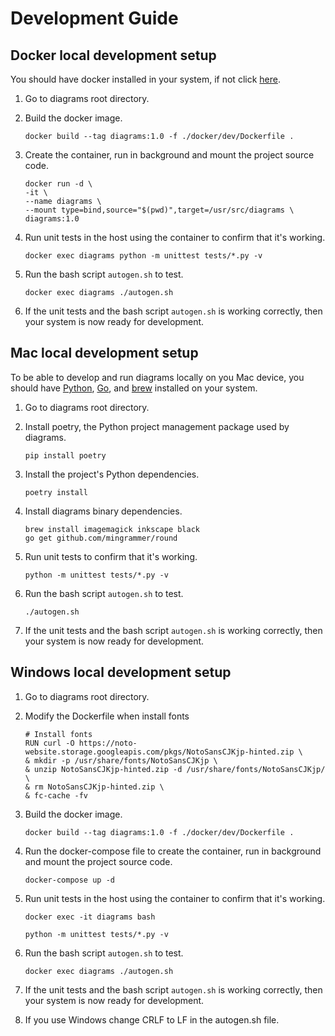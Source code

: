 # Development Guide

## Docker local development setup

You should have docker installed in your system, if not click [here](https://docs.docker.com/get-docker/).

1. Go to diagrams root directory.

2. Build the docker image.

    ```shell
    docker build --tag diagrams:1.0 -f ./docker/dev/Dockerfile .
    ```

3. Create the container, run in background and mount the project source code.

    ```shell
    docker run -d \
    -it \
    --name diagrams \
    --mount type=bind,source="$(pwd)",target=/usr/src/diagrams \
    diagrams:1.0
    ```

4. Run unit tests in the host using the container to confirm that it's working.

    ```shell
    docker exec diagrams python -m unittest tests/*.py -v
    ```

5. Run the bash script `autogen.sh` to test.

    ```shell
    docker exec diagrams ./autogen.sh
    ```

6. If the unit tests and the bash script `autogen.sh` is working correctly, then your system is now ready for development.


## Mac local development setup

To be able to develop and run diagrams locally on you Mac device, you should have [Python](https://www.python.org/downloads/), [Go](https://golang.org/doc/install), and [brew](https://brew.sh/) installed on your system.

1. Go to diagrams root directory.

2. Install poetry, the Python project management package used by diagrams.

    ```shell
    pip install poetry
    ```

3. Install the project's Python dependencies.

    ```shell
    poetry install
    ```

4. Install diagrams binary dependencies.

    ```shell
    brew install imagemagick inkscape black
    go get github.com/mingrammer/round
    ```

5. Run unit tests to confirm that it's working.

    ```shell
    python -m unittest tests/*.py -v
    ```

6. Run the bash script `autogen.sh` to test.

    ```shell
    ./autogen.sh
    ```

7. If the unit tests and the bash script `autogen.sh` is working correctly, then your system is now ready for development.

## Windows local development setup
1. Go to diagrams root directory.

2. Modify the Dockerfile when install fonts

    ```shell
    # Install fonts
    RUN curl -O https://noto-website.storage.googleapis.com/pkgs/NotoSansCJKjp-hinted.zip \
    & mkdir -p /usr/share/fonts/NotoSansCJKjp \
    & unzip NotoSansCJKjp-hinted.zip -d /usr/share/fonts/NotoSansCJKjp/ \
    & rm NotoSansCJKjp-hinted.zip \
    & fc-cache -fv
    ```

2. Build the docker image.

    ```shell
    docker build --tag diagrams:1.0 -f ./docker/dev/Dockerfile .
    ```

3. Run the docker-compose file to create the container, run in background and mount the project source code.

    ```shell
    docker-compose up -d
    ```

4. Run unit tests in the host using the container to confirm that it's working.

    ```shell
    docker exec -it diagrams bash
    ```

    ```shell
    python -m unittest tests/*.py -v
    ```

5. Run the bash script `autogen.sh` to test.

    ```shell
    docker exec diagrams ./autogen.sh
    ```

6. If the unit tests and the bash script `autogen.sh` is working correctly, then your system is now ready for development.

7. If you use Windows change CRLF to LF in the autogen.sh file.